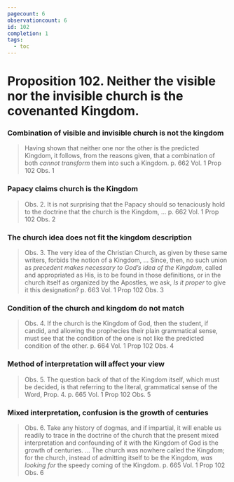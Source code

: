 ```yaml
---
pagecount: 6
observationcount: 6
id: 102
completion: 1
tags:
  - toc
---
```

# Proposition 102. Neither the visible nor the invisible church is the covenanted Kingdom.
### Combination of visible and invisible church is not the kingdom
>Having shown that neither one nor the other is the predicted Kingdom, it follows, from the reasons given, that a combination of both *cannot transform* them into such a Kingdom.
>p. 662 Vol. 1 Prop 102 Obs. 1
### Papacy claims church is the Kingdom
>Obs. 2. It is not surprising that the Papacy should so tenaciously hold to the doctrine that the church is the Kingdom, ...
>p. 662 Vol. 1 Prop 102 Obs. 2
### The church idea does not fit the kingdom description
>Obs. 3. The very idea of the Christian Church, as given by these same writers, forbids the notion of a Kingdom,
>...
>Since, then, no such union as *precedent makes necessary to God’s idea of the Kingdom*, called and appropriated as His, is to be found in those definitions, or in the church itself as organized by the Apostles, we ask, *Is it proper* to give it this designation?
>p. 663 Vol. 1 Prop 102 Obs. 3
### Condition of the church and kingdom do not match
>Obs. 4. If the church is the Kingdom of God, then the student, if candid, and allowing the prophecies their plain grammatical sense, must see that the condition of the one is not like the predicted condition of the other.
>p. 664 Vol. 1 Prop 102 Obs. 4
### Method of interpretation will affect your view
>Obs. 5. The question back of that of the Kingdom itself, which must be decided, is that referring to the literal, grammatical sense of the Word, Prop. 4.
>p. 665 Vol. 1 Prop 102 Obs. 5
### Mixed interpretation, confusion is the growth of centuries
>Obs. 6. Take any history of dogmas, and if impartial, it will enable us readily to trace in the doctrine of the church that the present mixed interpretation and confounding of it with the Kingdom of God is the growth of centuries.
>...
>The church was nowhere called the Kingdom; for the church, instead of admitting itself to be the Kingdom, *was looking for* the speedy coming of the Kingdom.
>p. 665 Vol. 1 Prop 102 Obs. 6